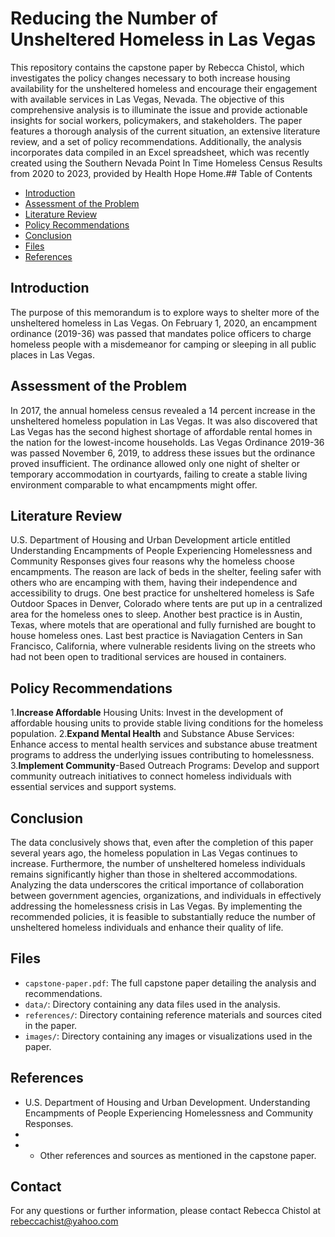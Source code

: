 # Reducing the Number of Unsheltered Homeless in Las Vegas

This repository contains the capstone paper by Rebecca Chistol, which investigates the policy changes necessary to both increase housing availability for the unsheltered homeless and encourage their engagement with available services in Las Vegas, Nevada. The objective of this comprehensive analysis is to illuminate the issue and provide actionable insights for social workers, policymakers, and stakeholders. The paper features a thorough analysis of the current situation, an extensive literature review, and a set of policy recommendations. Additionally, the analysis incorporates data compiled in an Excel spreadsheet, which was recently created using the Southern Nevada Point In Time Homeless Census Results from 2020 to 2023, provided by Health Hope Home.## Table of Contents
- [Introduction](#introduction)
- [Assessment of the Problem](#assessment-of-the-problem)
- [Literature Review](#literature-review)
- [Policy Recommendations](#policy-recommendations)
- [Conclusion](#conclusion)
- [Files](#files)
- [References](#references)

## Introduction
The purpose of this memorandum is to explore ways to shelter more of the unsheltered homeless in Las Vegas. On February 1, 2020, an encampment ordinance (2019-36) was passed that mandates police officers to charge homeless people with a misdemeanor for camping or sleeping in all public places in Las Vegas. 

## Assessment of the Problem
In 2017, the annual homeless census revealed a 14 percent increase in the unsheltered homeless population in Las Vegas. It was also discovered that Las Vegas has the second highest shortage of affordable rental homes in the nation for the lowest-income households. Las Vegas Ordinance 2019-36 was passed November 6, 2019, to address these issues but the ordinance proved insufficient. The ordinance allowed only one night of shelter or temporary accommodation in courtyards, failing to create a stable living environment comparable to what encampments might offer.
## Literature Review
U.S. Department of Housing and Urban Development article entitled Understanding Encampments of People Experiencing Homelessness and Community Responses gives four reasons why the homeless choose encampments. The reason are lack of beds in the shelter, feeling safer with others who are encamping with them, having their independence and accessibility to drugs. One best practice for unsheltered homeless is Safe Outdoor Spaces in Denver, Colorado where tents are put up in a centralized area for the homeless ones to sleep. Another best practice is in Austin, Texas, where motels that are operational and fully furnished are bought to house homeless ones. Last best practice is Naviagation Centers in San Francisco, California, where vulnerable residents living on the streets who had not been open to traditional services are housed in containers. 

## Policy Recommendations
1.**Increase Affordable** Housing Units: Invest in the development of affordable housing units to provide stable living conditions for the homeless population.
2.**Expand Mental Health** and Substance Abuse Services: Enhance access to mental health services and substance abuse treatment programs to address the underlying issues contributing to homelessness.
3.**Implement Community**-Based Outreach Programs: Develop and support community outreach initiatives to connect homeless individuals with essential services and support systems.
## Conclusion
The data conclusively shows that, even after the completion of this paper several years ago, the homeless population in Las Vegas continues to increase. Furthermore, the number of unsheltered homeless individuals remains significantly higher than those in sheltered accommodations. Analyzing the data underscores the critical importance of collaboration between government agencies, organizations, and individuals in effectively addressing the homelessness crisis in Las Vegas. By implementing the recommended policies, it is feasible to substantially reduce the number of unsheltered homeless individuals and enhance their quality of life.
## Files
- `capstone-paper.pdf`: The full capstone paper detailing the analysis and recommendations.
- `data/`: Directory containing any data files used in the analysis.
- `references/`: Directory containing reference materials and sources cited in the paper.
- `images/`: Directory containing any images or visualizations used in the paper.

## References
- U.S. Department of Housing and Urban Development. Understanding Encampments of People Experiencing Homelessness and Community Responses.
- [](https://helphopehome.org/homeless-census/)
- - Other references and sources as mentioned in the capstone paper.
  

## Contact
For any questions or further information, please contact Rebecca Chistol at rebeccachist@yahoo.com
